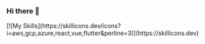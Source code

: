 ### Hi there 👋

<title>
My Tech Stack:
</title>
<div>
[![My Skills](https://skillicons.dev/icons?i=aws,gcp,azure,react,vue,flutter&perline=3)](https://skillicons.dev)
</div>


<!--
**bleir/bleir** is a ✨ _special_ ✨ repository because its `README.md` (this file) appears on your GitHub profile.

Here are some ideas to get you started:


- 🔭 I’m currently working on ...
- 🌱 I’m currently learning Node.js
- 👯 I’m looking to collaborate on ...
- 🤔 I’m looking for help with ...
- 💬 Ask me about ...
- 📫 How to reach me: ...
- 😄 Pronouns: ...
- ⚡ Fun fact: ...
-->
